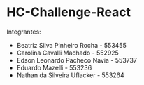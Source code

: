 # HC-Challenge-React

Integrantes:
- Beatriz Silva Pinheiro Rocha - 553455
- Carolina Cavalli Machado - 552925
- Edson Leonardo Pacheco Navia - 553737
- Eduardo Mazelli - 553236
- Nathan da Silveira Uflacker - 553264
